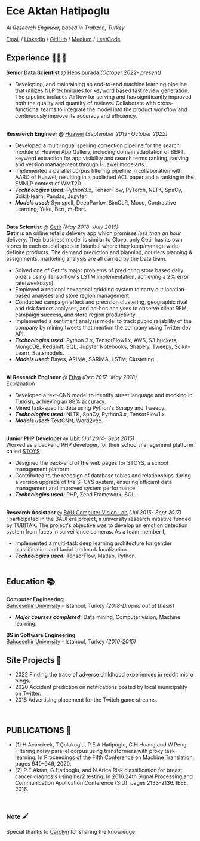 # Ece Aktan Hatipoglu
_AI Research Engineer, based in Trabzon, Turkey_ <br>

[Email](mailto:eceaktanhatipoglu@gmail.com) / [LinkedIn](https://www.linkedin.com/in/ecehtp/) / [GitHub](https://github.com/pinareceaktan) / [Medium](https://medium.com/@pinareceaktan) / [LeetCode](https://leetcode.com/eceaktanhatipoglu/)


## Experience 👩🏻‍💻
**Senior Data Scientist** @ [Hepsiburada](https://www.hepsiburada.com/) _(October 2022- present)_<br>
- Developing, and maintaining an end-to-end machine learning pipeline that utilizes NLP techniques for keyword based fast review generation. The pipeline includes Airflow for serving and has significantly improved both the quality and quantity of reviews. Collaborate with cross-functional teams to integrate the model into the product workflow and continuously improve its accuracy and efficiency.
<br><br>

**Reseaerch Engineer** @ [Huawei](https://www.huawei.com/tr/) _(September 2019- October 2022)_<br>
- Developed a multilingual spelling correction pipeline for the search module of Huawei App Gallery, including domain adaptation of BERT, keyword extraction for app visibility and search terms ranking, serving and version management through Huawei modelarts . 
- Implemented a parallel corpus filtering pipeline in collaboration with AARC of Huawei, resulting in a published ACL paper and a ranking in the EMNLP contest of WMT20.
- **_Technologies used:_** Python3.x, TensorFlow, PyTorch, NLTK, SpaCy, Scikit-learn, Pandas, Jupyter.
- **_Models used:_** Symspell, DeepPavlov, SimCLR, Moco, Contrastive Learning, Yake, Bert, m-Bart.
<br><br>

**Data Scientist** @ [Getir](https://getir.com/) _(May 2018- July 2019)_<br>
**Getir** is an online retails delivery app which promises _less than an hour_ delivery. Their business model is similar to Glovo, only Getir has its own stores in each crucial spots in Istanbul where they keep/manage wide-definite products. The demand prediction and planning, couriers planning & assignments, marketing analysis are all carried by the Data team. 
- Solved one of Getir's major problems of predicting store based daily orders using Tensorflow's LSTM implementation, achieving a 2% error rate(weekdays).
- Employed a regional hexagonal gridding system to carry out location-based analyses and store region management. 
- Conducted campaign effect and precision clustering, geographic rival and risk factors analyses, and ad-hoc analyses to observe client RFM, campaign success, and store region productivity.
- Implemented a sentiment analysis model to track public reliability of the company by mining tweets that mention the company using Twitter dev API.
- **_Technologies used:_** Python 3.x, TensorFlow1.x, AWS, S3 buckets, MongoDB, RedShift, SQL, Jupyter Notebooks, Shapely, Tweepy, Scikit-Learn, Statsmodels.
- **_Models used:_** Bayes, ARIMA, SARIMA, LSTM, Clustering.
<br><br>

**AI Research Engineer** @ [Etiya](https://www.etiya.com/tr) _(Dec 2017- May 2018)_<br>
Explanation
- Developed a text-CNN model to identify street language and mocking in Turkish, achieving an 88% accuracy.
- Mined task-specific data using Python's Scrapy and Tweepy.
- **_Technologies used:_** NLTK, SpaCy, Python3.x, TensorFlow1.x.
- **_Models used:_** TextCNN, Word2vec.
<br><br>

**Junior PHP Developer** @ [Ubit](https://www.ubit.com.tr/) _(Jul 2014- Sept 2015)_<br>
Worked as a backend PHP developer, for their school management platform called [STOYS](https://stoys.co/)
- Designed the back-end of the web pages for STOYS, a school management platform.
- Contributed to the redesign of database tables and relationships during a version upgrade of the STOYS system, ensuring efficient data management and improved system performance.
- **_Technologies used:_** PHP, Zend Framework, SQL.
<br><br>

**Research Assistant** @ [BAU Computer Vision Lab](https://bau.edu.tr/) _(Jul 2015- Sept 2017)_<br>
I participated in the BAUFera project, a university research initiative funded by TUBITAK. The project's objective was to develop an emotion detection system from faces in surveillance cameras. As a team member I,
- Implemented a  multi-task deep learning architecture for gender classification and facial landmark localization.
- **_Technologies used:_** TensorFlow, Matlab, Python.
<br><br>


## Education 📚
**Computer Engineering** <br>
[Bahcesehir University](https://bau.edu.tr/) - Istanbul, Turkey _(2018-Droped out at thesis)_
- **_Major courses completed:_** Data mining, Computer vision, Machine learning. 

**BS in Software Engineering** <br>
[Bahcesehir University](https://bau.edu.tr/) - Istanbul, Turkey _(2010-2015)_
<br>

## Site Projects 🐝
- 2022 Finding the trace of adverse childhood experiences in reddit micro blogs.
- 2020 Accident prediction on notifications posted by local municipality on Twitter. 
- 2018 Advertising placement for the Twitch game streams.
<br>

## PUBLICATIONS 🔦
  
- [1] H.Acarcicek, T.Çolakoglu, P.E.A.Hatipoglu, C.H.Huang,and W.Peng. Filtering noisy parallel corpus using transformers with proxy task learning. In Proceedings of the Fifth Conference on Machine Translation, pages 940–946, 2020.
- [2] P.E.Aktan, G.Hatipoglu, and N.Arica.Risk classification for breast cancer diagnosis using her2 testing. In 2016 24th Signal Processing and Communication Application Conference (SIU), pages 2133–2136. IEEE, 2016.
<br>

### Note 🖌
Special thanks to [Carolyn](https://workwithcarolyn.com/blog/digital-cv-guide) for sharing the knowledge.

